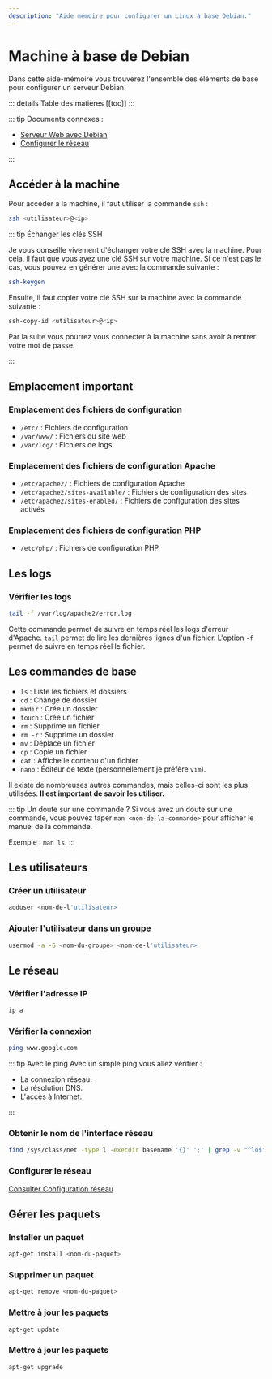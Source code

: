 ```yaml
---
description: "Aide mémoire pour configurer un Linux à base Debian."
---
```


# Machine à base de Debian

Dans cette aide-mémoire vous trouverez l'ensemble des éléments de base pour configurer un serveur Debian.

::: details Table des matières
[[toc]]
:::

::: tip Documents connexes :

- [Serveur Web avec Debian](./debian-web.md)
- [Configurer le réseau](./debian-reseau.md)

:::

## Accéder à la machine

Pour accéder à la machine, il faut utiliser la commande `ssh` :

```bash
ssh <utilisateur>@<ip>
```

::: tip Échanger les clés SSH

Je vous conseille vivement d'échanger votre clé SSH avec la machine. Pour cela, il faut que vous ayez une clé SSH sur votre machine. Si ce n'est pas le cas, vous pouvez en générer une avec la commande suivante :

```bash
ssh-keygen
```

Ensuite, il faut copier votre clé SSH sur la machine avec la commande suivante :

```bash
ssh-copy-id <utilisateur>@<ip>
```

Par la suite vous pourrez vous connecter à la machine sans avoir à rentrer votre mot de passe.

:::

## Emplacement important

### Emplacement des fichiers de configuration

- `/etc/` : Fichiers de configuration
- `/var/www/` : Fichiers du site web
- `/var/log/` : Fichiers de logs

### Emplacement des fichiers de configuration Apache

- `/etc/apache2/` : Fichiers de configuration Apache
- `/etc/apache2/sites-available/` : Fichiers de configuration des sites
- `/etc/apache2/sites-enabled/` : Fichiers de configuration des sites activés

### Emplacement des fichiers de configuration PHP

- `/etc/php/` : Fichiers de configuration PHP

## Les logs

### Vérifier les logs

```bash
tail -f /var/log/apache2/error.log
```

Cette commande permet de suivre en temps réel les logs d'erreur d'Apache. `tail` permet de lire les dernières lignes d'un fichier. L'option `-f` permet de suivre en temps réel le fichier.

## Les commandes de base

- `ls` : Liste les fichiers et dossiers
- `cd` : Change de dossier
- `mkdir` : Crée un dossier
- `touch` : Crée un fichier
- `rm` : Supprime un fichier
- `rm -r` : Supprime un dossier
- `mv` : Déplace un fichier
- `cp` : Copie un fichier
- `cat` : Affiche le contenu d'un fichier
- `nano` : Éditeur de texte (personnellement je préfère `vim`).

Il existe de nombreuses autres commandes, mais celles-ci sont les plus utilisées. **Il est important de savoir les utiliser.**

::: tip Un doute sur une commande ?
Si vous avez un doute sur une commande, vous pouvez taper `man <nom-de-la-commande>` pour afficher le manuel de la commande. 

Exemple : `man ls`.
:::

## Les utilisateurs

### Créer un utilisateur

```bash
adduser <nom-de-l'utilisateur>
```

### Ajouter l'utilisateur dans un groupe

```bash
usermod -a -G <nom-du-groupe> <nom-de-l'utilisateur>
```

## Le réseau

### Vérifier l'adresse IP

```bash
ip a
```

### Vérifier la connexion

```bash
ping www.google.com
```

::: tip Avec le ping
Avec un simple ping vous allez vérifier :

- La connexion réseau.
- La résolution DNS.
- L'accès à Internet.

:::

### Obtenir le nom de l'interface réseau

```bash
find /sys/class/net -type l -execdir basename '{}' ';' | grep -v "^lo$"
```

### Configurer le réseau

[Consulter Configuration réseau](/cheatsheets/serveur/debian-reseau.md)

## Gérer les paquets

### Installer un paquet

```bash
apt-get install <nom-du-paquet>
```

### Supprimer un paquet

```bash
apt-get remove <nom-du-paquet>
```

### Mettre à jour les paquets

```bash
apt-get update
```

### Mettre à jour les paquets

```bash
apt-get upgrade
```
